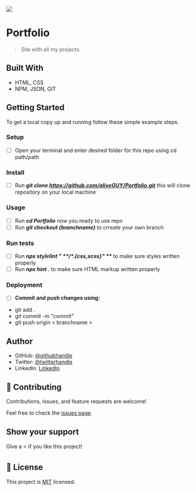 ![](https://img.shields.io/badge/Microverse-blueviolet)

# Portfolio

> Site with all my projects.


## Built With

- HTML, CSS
- NPM, JSON, GIT


## Getting Started

To get a local copy up and running follow these simple example steps.

### Setup
- [ ] Open your terminal and enter desired folder for this repo using cd path/path

### Install
- [ ] Run **_git clone https://github.com/aliveGUY/Portfolio.git_** this will clone repository on your local machine

### Usage
- [ ] Run **_cd Portfolio_** now you ready to use repo
- [ ] Run **_git checkout (branchname)_** to crreate your own branch

### Run tests
- [ ] Run **_npx stylelint " **/*.{css,scss}" **_** to make sure styles written properly
- [ ] Run **_npx hint ._** to make sure HTML markup written properly

### Deployment
- [ ] **Commit and push changes using:**
* git add .
* git commit -m "commit"
* git push origin < branchname >


## Author

- GitHub: [@githubhandle](https://github.com/aliveGUY)
- Twitter: [@twitterhandle](https://twitter.com/Sciborskyy)
- LinkedIn: [LinkedIn](https://www.linkedin.com/in/ilya-dubrovin-921a2721b/)

## 🤝 Contributing

Contributions, issues, and feature requests are welcome!

Feel free to check the [issues page](../../issues/).

## Show your support

Give a ⭐️ if you like this project!

## 📝 License

This project is [MIT](./MIT.md) licensed.
